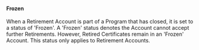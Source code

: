 #### Frozen

When a Retirement Account is part of a Program that has closed, it is set to a status of &#39;Frozen&#39;. A &#39;Frozen&#39; status denotes the Account cannot accept further Retirements. However, Retired Certificates remain in an &#39;Frozen&#39; Account. This status only applies to Retirement Accounts.
